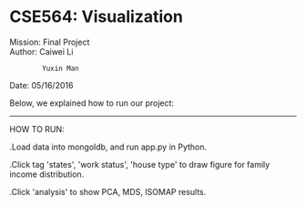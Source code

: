 # CSE564: Visualization
   
Mission:	Final Project            
Author:		Caiwei Li

            Yuxin Man

Date:		05/16/2016

Below, we explained how to run our project:

-----------------------------------------------------------------------
HOW TO RUN:

  .Load data into mongoldb, and run app.py in Python.

  .Click tag 'states', 'work status', 'house type' to draw figure for family income distribution.

  .Click 'analysis' to show PCA, MDS, ISOMAP results.
